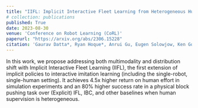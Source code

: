 ```yaml
---
title: "IIFL: Implicit Interactive Fleet Learning from Heterogeneous Human Supervisors"
# collection: publications
published: True
date: 2023-08-30
venue: 'Conference on Robot Learning (CoRL)'
paperurl: "https://arxiv.org/abs/2306.15228"
citation: 'Gaurav Datta*, Ryan Hoque*, Anrui Gu, Eugen Solowjow, Ken Goldberg (* equal contribution)'
---
```

In this work, we propose addressing both multimodality and distribution shift with Implicit Interactive Fleet Learning (IIFL), the first extension of implicit policies to interactive imitation learning (including the single-robot, single-human setting). It achieves 4.5x higher return on human effort in simulation experiments and an 80% higher success rate in a physical block pushing task over (Explicit) IFL, IBC, and other baselines when human supervision is heterogeneous.
